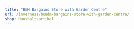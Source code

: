 ```yaml
---
title: "B&M Bargains Store with Garden Centre"
url: /inverness/bundm-bargains-store-with-garden-centre/
shop: Haushaltsartikel
---
```

